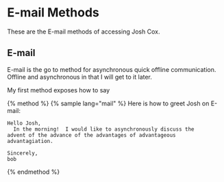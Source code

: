 # E-mail Methods

These are the E-mail methods of accessing Josh Cox.

## E-mail

E-mail is the go to method for asynchronous quick offline communication.
Offline and asynchronous in that I will get to it later.

My first method exposes how to say

{% method %}
{% sample lang="mail" %}
Here is how to greet Josh on E-mail:


```mail
Hello Josh,
  In the morning!  I would like to asynchronously discuss the
advent of the advance of the advantages of advantageous advantagiation.

Sincerely,
bob
```

{% endmethod %}
